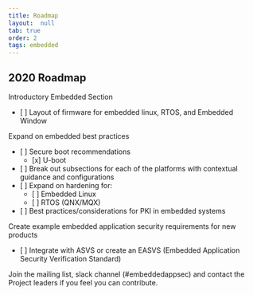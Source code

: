 ```yaml
---
title: Roadmap
layout:  null
tab: true
order: 2
tags: embedded
---
```


## 2020 Roadmap

Introductory Embedded Section

  - \[ \] Layout of firmware for embedded linux, RTOS, and Embedded
    Window

Expand on embedded best practices

  - \[ \] Secure boot recommendations
      - \[x\] U-boot
  - \[ \] Break out subsections for each of the platforms with
    contextual guidance and configurations
  - \[ \] Expand on hardening for:
      - \[ \] Embedded Linux
      - \[ \] RTOS (QNX/MQX)
  - \[ \] Best practices/considerations for PKI in embedded systems

Create example embedded application security requirements for new
products

  - \[ \] Integrate with ASVS or create an EASVS (Embedded Application
    Security Verification Standard)

Join the mailing list, slack channel (\#embeddedappsec) and contact the
Project leaders if you feel you can contribute.
